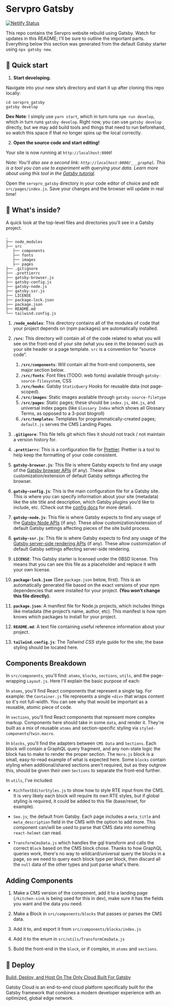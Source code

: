 # Servpro Gatsby

[![Netlify Status](https://api.netlify.com/api/v1/badges/3cb4d67c-fb88-4c5d-b109-35b19714a21a/deploy-status)](https://app.netlify.com/sites/servpro/deploys)

This repo contains the Servpro website rebuild using Gatsby. Watch for updates in this README; I'll be sure to outline the important parts. Everything below this section was generated from the default Gatsby starter using `npx gatsby new`.

## 🚀 Quick start

1. **Start developing.**

Navigate into your new site’s directory and start it up after cloning this repo locally:

```shell
cd servpro_gatsby
gatsby develop
```

**Dev Note**: I simply use `yarn start`, which in turn runs `npm run develop`, which in turn runs `gatsby develop`. Right now, you can use `gatsby develop` directly, but we may add build tools and things that need to run beforehand, so watch this space if that no longer spins up the local correctly.

2. **Open the source code and start editing!**

Your site is now running at `http://localhost:8000`!

_Note: You'll also see a second link: _`http://localhost:8000/___graphql`_. This is a tool you can use to experiment with querying your data. Learn more about using this tool in the [Gatsby tutorial](https://www.gatsbyjs.com/tutorial/part-five/#introducing-graphiql)._

Open the `servpro_gatsby` directory in your code editor of choice and edit `src/pages/index.js`. Save your changes and the browser will update in real time!

## 🧐 What's inside?

A quick look at the top-level files and directories you'll see in a Gatsby project.

    .
    ├── node_modules
    ├── src
       ├── components
       ├── fonts
       ├── images
       ├── pages
    ├── .gitignore
    ├── .prettierrc
    ├── gatsby-browser.js
    ├── gatsby-config.js
    ├── gatsby-node.js
    ├── gatsby-ssr.js
    ├── LICENSE
    ├── package-lock.json
    ├── package.json
    ├── README.md
    └── tailwind.config.js

1. **`/node_modules`**: This directory contains all of the modules of code that your project depends on (npm packages) are automatically installed.

2. **`/src`**: This directory will contain all of the code related to what you will see on the front-end of your site (what you see in the browser) such as your site header or a page template. `src` is a convention for “source code”.

   1. **`/src/components`**: Will contain all the front-end components, see major section below.
   2. **`/src/fonts`**: Font files (TODO: web fonts) available through `gatsby-source-filesystem`, CSS
   3. **`/src/hooks`**: Gatsby `StaticQuery` Hooks for reusable data (not page-scoped).
   4. **`/src/images`**: Static images available through `gatsby-source-filetype`
   5. **`/src/pages`**: Static pages; these should be `index.js`, `404.js`, and universal index pages (like `Glossary Index` which shows all Glossary Terms, as opposed to a 3-post blogroll)
   6. **`/src/templates`**: Templates for programmatically-created pages; `default.js` serves the CMS Landing Pages.

3. **`.gitignore`**: This file tells git which files it should not track / not maintain a version history for.

4. **`.prettierrc`**: This is a configuration file for [Prettier](https://prettier.io/). Prettier is a tool to help keep the formatting of your code consistent.

5. **`gatsby-browser.js`**: This file is where Gatsby expects to find any usage of the [Gatsby browser APIs](https://www.gatsbyjs.com/docs/browser-apis/) (if any). These allow customization/extension of default Gatsby settings affecting the browser.

6. **`gatsby-config.js`**: This is the main configuration file for a Gatsby site. This is where you can specify information about your site (metadata) like the site title and description, which Gatsby plugins you’d like to include, etc. (Check out the [config docs](https://www.gatsbyjs.com/docs/gatsby-config/) for more detail).

7. **`gatsby-node.js`**: This file is where Gatsby expects to find any usage of the [Gatsby Node APIs](https://www.gatsbyjs.com/docs/node-apis/) (if any). These allow customization/extension of default Gatsby settings affecting pieces of the site build process.

8. **`gatsby-ssr.js`**: This file is where Gatsby expects to find any usage of the [Gatsby server-side rendering APIs](https://www.gatsbyjs.com/docs/ssr-apis/) (if any). These allow customization of default Gatsby settings affecting server-side rendering.

9. **`LICENSE`**: This Gatsby starter is licensed under the 0BSD license. This means that you can see this file as a placeholder and replace it with your own license.

10. **`package-lock.json`** (See `package.json` below, first). This is an automatically generated file based on the exact versions of your npm dependencies that were installed for your project. **(You won’t change this file directly).**

11. **`package.json`**: A manifest file for Node.js projects, which includes things like metadata (the project’s name, author, etc). This manifest is how npm knows which packages to install for your project.

12. **`README.md`**: A text file containing useful reference information about your project.

13. **`tailwind.config.js`**: The _Tailwind CSS_ style guide for the site; the base styling should be located here.

## Components Breakdown

In `src/components`, you'll find: `atoms`, `blocks`, `sections`, `utils`, and the page-wrapping `Layout.js`. Here I'll explain the basic purpose of each:

In `atoms`, you'll find React components that represent a single tag. For example: the `Container.js` file represents a single `<div>` that wraps content so it's not full-width. You can see why that would be important as a reusable, atomic piece of code.

In `sections`, you'll find React components that represent more complex markup. Components here should take in some `data`, and render it. They're built as a mix of reusable `atoms` and section-specific styling via `styled-components`/`twin.macro`.

In `blocks`, you'll find the adapters between `CMS Data` and `Sections`. Each block will contain a GraphQL query fragment, and any non-state logic the block has to make to render the proper section. The `Hero.js` block is a small, easy-to-read example of what is expected here. Some `blocks` contain styling when additional/shared sections aren't required, but as they outgrow this, should be given their own `Sections` to separate the front-end further.

In `utils`, I've included:

- `RichTextEditorStyles.js` to show how to style RTE input from the CMS. It is very likely each block will require its own RTE styles, but if global styling is required, it could be added to this file (base/reset, for example).

- `Seo.js`; the default from Gatsby. Each page includes a `meta_title` and `meta_description` field in the CMS with the option to add more. This component can/will be used to parse that CMS data into something `react-helmet` can read.

- `TransformCmsData.js` which handles the gql transform and calls the correct `Block` based on the CMS block chose. Thanks to how GraphQL queries work, there's no way to wildcard/universal query the blocks in a page, so we need to query each block type per block, then discard all the `null` data of the other types and just parse what's there.

## Adding Components

1. Make a CMS version of the component, add it to a landing page (`/kitchen-sink` is being used for this in dev), make sure it has the fields you want and the data you need.

2. Make a Block in `src/components/blocks` that passes or parses the CMS data.

3. Add it to, and export it from `src/components/blocks/index.js`

4. Add it to the enum in `src/utils/TransformCmsData.js`

5. Build the front-end in the `block`, or if complex, in `atoms` and `sections`.

## 💫 Deploy

[Build, Deploy, and Host On The Only Cloud Built For Gatsby](https://www.gatsbyjs.com/cloud/)

Gatsby Cloud is an end-to-end cloud platform specifically built for the Gatsby framework that combines a modern developer experience with an optimized, global edge network.

